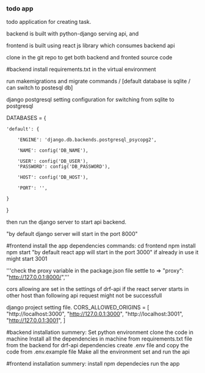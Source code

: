 ### todo app
todo application for creating task.

backend is built with python-django serving api, and

frontend is built using react js library which consumes backend api

clone in the git repo to get both backend and fronted source code

#backend
install requirements.txt in the virtual environment

run makemigrations and migrate commands / [default database is sqlite / can switch to postesql db]

django postgresql setting configuration for switching from sqlite to postgresql


DATABASES = {

    'default': {
    
        'ENGINE': 'django.db.backends.postgresql_psycopg2',
        
        'NAME': config('DB_NAME'),
        
        'USER': config('DB_USER'),
        'PASSWORD': config('DB_PASSWORD'),
        
        'HOST': config('DB_HOST'),
        
        'PORT': '',
        
    }
}


then run the django server to start api backend.

"by default django server will start in the port 8000"

#frontend 
install the app dependencies 
commands:
cd frontend
npm install
npm start
"by default react app will start in the port 3000" if already in use it might start 3001

'''check the proxy variable in the package.json file settle to  => "proxy": "http://127.0.0.1:8000/",'''


cors allowing are set in the settings of drf-api
if the react server starts in other host than following api request might not be successfull

django project setting file.
CORS_ALLOWED_ORIGINS = [
    "http://localhost:3000",
    "http://127.0.0.1:3000",
    "http://localhost:3001",
    "http://127.0.0.1:3001",
]

#backend installation summery:
Set python environment 
clone the code in machine
Install all the dependencies in machine from requirements.txt file from the backend for drf-api dependencies
create .env file and copy the code from .env.example file
Make all the environment set and run the api

#frontend installation summery:
install npm dependecies
run the app
